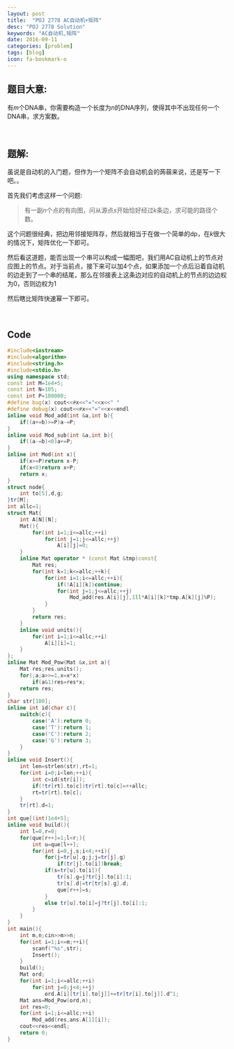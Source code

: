 ```yaml
---
layout: post
title:  "POJ 2778 AC自动机+矩阵"
desc: "POJ 2778 Solution"
keywords: "AC自动机,矩阵"
date: 2016-09-11
categories: [problem]
tags: [blog]
icon: fa-bookmark-o
---
```




## 题目大意:

有$m$个DNA串，你需要构造一个长度为$n$的DNA序列，使得其中不出现任何一个DNA串，求方案数。

<br>

## 题解:

虽说是自动机的入门题，但作为一个矩阵不会自动机会的蒟蒻来说，还是写一下吧。。

首先我们考虑这样一个问题:

> 有一副$n$个点的有向图，问从源点$s$开始恰好经过$k$条边，求可能的路径个数。

这个问题很经典，把边用邻接矩阵存，然后就相当于在做一个简单的dp，在$k$很大的情况下，矩阵优化一下即可。

然后看这道题，能否出现一个串可以构成一幅图吧，我们用AC自动机上的节点对应图上的节点。对于当前点，接下来可以加4个点，如果添加一个点后沿着自动机的边走到了一个串的结尾，那么在邻接表上这条边对应的自动机上的节点的边边权为0，否则边权为1

然后瞎比矩阵快速幂一下即可。

<br>

## Code

```cpp
#include<iostream>
#include<algorithm>
#include<string.h>
#include<stdio.h>
using namespace std;
const int M=1e4+5;
const int N=105;
const int P=100000;
#define bug(x) cout<<#x<<"="<<x<<" "
#define debug(x) cout<<#x<<"="<<x<<endl
inline void Mod_add(int &a,int b){
	if((a+=b)>=P)a-=P;
}
inline void Mod_sub(int &a,int b){
	if((a-=b)<0)a+=P;
}
inline int Mod(int x){
	if(x>=P)return x-P;
	if(x<0)return x+P;
	return x;
}
struct node{
	int to[5],d,g;
}tr[M];
int allc=1;
struct Mat{
	int A[N][N];
	Mat(){
		for(int i=1;i<=allc;++i)
			for(int j=1;j<=allc;++j)
				A[i][j]=0;
	}
	inline Mat operator * (const Mat &tmp)const{
		Mat res;
		for(int k=1;k<=allc;++k){
			for(int i=1;i<=allc;++i){
				if(!A[i][k])continue;
				for(int j=1;j<=allc;++j)
					Mod_add(res.A[i][j],1ll*A[i][k]*tmp.A[k][j]%P);
			}
		}
		return res;
	}
	inline void units(){
		for(int i=1;i<=allc;++i)
			A[i][i]=1;
	}
};
inline Mat Mod_Pow(Mat &x,int a){
	Mat res;res.units();
	for(;a;a>>=1,x=x*x)
		if(a&1)res=res*x;
	return res;
}
char str[100];
inline int id(char c){
	switch(c){
		case('A'):return 0;
		case('T'):return 1;
		case('C'):return 2;
		case('G'):return 3;
	}
}
inline void Insert(){
	int len=strlen(str),rt=1;
	for(int i=0;i<len;++i){
		int c=id(str[i]);
		if(!tr[rt].to[c])tr[rt].to[c]=++allc;
		rt=tr[rt].to[c];
	}
	tr[rt].d=1;
}
int que[(int)1e4+5];
inline void build(){
	int l=0,r=0;
	for(que[r++]=1;l<r;){
		int u=que[l++];
		for(int i=0,j,s;i<4;++i){
			for(j=tr[u].g;j;j=tr[j].g)
				if(tr[j].to[i])break;
			if(s=tr[u].to[i]){
				tr[s].g=j?tr[j].to[i]:1;
				tr[s].d|=tr[tr[s].g].d;
				que[r++]=s;
			}
			else tr[u].to[i]=j?tr[j].to[i]:1;
		}
	}
}
int main(){
	int m,n;cin>>m>>n;
	for(int i=1;i<=m;++i){
		scanf("%s",str);
		Insert();
	}
	build();
	Mat ord;
	for(int i=1;i<=allc;++i)
		for(int j=0;j<4;++j)
			ord.A[i][tr[i].to[j]]+=tr[tr[i].to[j]].d^1;
	Mat ans=Mod_Pow(ord,n);
	int res=0;
	for(int i=1;i<=allc;++i)
		Mod_add(res,ans.A[1][i]);
	cout<<res<<endl;
	return 0;
}
```

